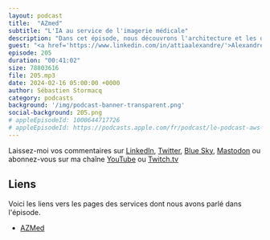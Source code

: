```yaml
---
layout: podcast
title:  "AZmed"
subtitle: "L'IA au service de l'imagerie médicale"
description: "Dans cet épisode, nous découvrons l'architecture et les défis techniques de RayVolve, une solution qui assiste les radiologues dans leurs diagnostics, leur permettant ainsi d'analyser jusqu'à trois fois plus d'images par jour. Nous parlons de flux de données, de leur anonymisation, et de l'entraînement de modèles d'apprentissage machine (ML). Que vous soyez intéressés par l'apprentissage machine, le traitement d'images ou les technologies médicales (MedTech), écoutez ce nouvel épisode."
guest: "<a href='https://www.linkedin.com/in/attiaalexandre/'>Alexandre Attia</a>, CTO et co-foundateur de AZmed"
episode: 205
duration: "00:41:02" 
size: 78803616
file: 205.mp3
date: 2024-02-16 05:00:00 +0000
author: Sébastien Stormacq
category: podcasts
background: '/img/podcast-banner-transparent.png'
social-background: 205.png
# appleEpisodeId: 1000644717726
# appleEpisodeId: https://podcasts.apple.com/fr/podcast/le-podcast-aws-en-français/id1452118442
---
```


Laissez-moi vos commentaires sur [LinkedIn](https://www.linkedin.com/in/sebastienstormacq/), [Twitter](https://twitter.com/sebsto), [Blue Sky](https://bsky.app/profile/sebsto.bsky.social), [Mastodon](https://awscommunity.social/@sebsto) ou abonnez-vous sur ma chaîne [YouTube](https://www.youtube.com/sebsto) ou [Twitch.tv](https://www.twitch.tv/sebAWS)

## Liens

Voici les liens vers les pages des services dont nous avons parlé dans l'épisode.

- [AZMed](https://azmed.co/)
